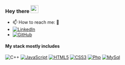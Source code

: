 ### Hey there <img src="https://media.giphy.com/media/hvRJCLFzcasrR4ia7z/giphy.gif" width="25px">

- 📫 How to reach me: 🙂
- [![LinkedIn](https://img.shields.io/badge/-LinkedIn-blue?style=flat-square&logo=Linkedin&link=https://https://github.com/Sanjidakter)](https://github.com/Sanjidakter)
- [![GitHub](https://img.shields.io/badge/-GitHub-black?style=flat-square&logo=github&link=https://https://github.com/Sanjidakter)](https://https://github.com/Sanjidakter)


#### My stack mostly includes
![C++](https://img.shields.io/badge/-C++-white?style=flat&logo=C%2B%2B&logoColor=00599C)
[![JavaScript](https://img.shields.io/badge/-JavaScript-black?style=flat-square&logo=javascript&link=https://github.com/Sanjidakter)](https://github.com/Sanjidakter) 
[![HTML5](https://img.shields.io/badge/-HTML5-E34F26?style=flat-square&logo=html5&logoColor=white&link=https://github.com/Sanjidakter)](https://github.com/Sanjidakter) 
[![CSS3](https://img.shields.io/badge/-CSS3-1572B6?style=flat-square&logo=css3&link=https://github.com/Sanjidakter8)](https://github.com/Sanjidakter) 
[![Php](https://img.shields.io/badge/-PHP-gray?style=flat-square&logo=php&link=https://github.com/Sanjidakter)](https://github.com/Sanjidakter)
[![MySql](https://img.shields.io/badge/-MySql-cyan?style=flat-square&logo=mysql&link=https://github.com/Sanjidakter)](https://github.com/Sanjidakter)
<br/>


